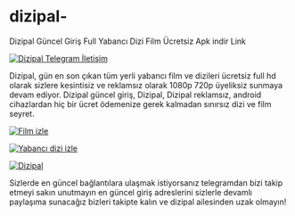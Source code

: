 # dizipal-
Dizipal Güncel Giriş Full Yabancı Dizi Film Ücretsiz Apk indir Link

<a href="https://dizipal34.com/" title="Dizipal" rel="dofollow">
<a href="https://dizipal34.com/" title="Dizipal Güncel" rel="dofollow">
<a href="https://t.me/dizipals" title="Dizipal Telegram İletişim" rel="nofollow"><img src="https://avatars.githubusercontent.com/u/199280858?s=400&u=41d445ee768b9c7f51aa6fed1886e6195e310a68&v=4" title="Dizipal Telegram İletişim" alt="Dizipal Telegram İletişim" data-canonical-src="https://avatars.githubusercontent.com/u/199280858?s=400&u=41d445ee768b9c7f51aa6fed1886e6195e310a68&v=4" style="max-width: 100%;"></a></p>
<p dir="auto">Dizipal, gün en son çıkan tüm yerli yabancı film ve dizileri ücretsiz full hd olarak sizlere kesintisiz ve reklamsız olarak 1080p 720p üyeliksiz sunmaya devam ediyor. Dizipal güncel giriş, Dizipal, Dizipal reklamsız, android cihazlardan hiç bir ücret ödemenize gerek kalmadan sınırsız dizi ve film seyret.</p>
<a href="https://dizipal34.com/tur/yabanci-film-izle" title="Film izle" rel="nofollow"><img src="https://avatars.githubusercontent.com/u/199280858?s=400&u=41d445ee768b9c7f51aa6fed1886e6195e310a68&v=4" title="Film izle" alt="Film izle" data-canonical-src="https://avatars.githubusercontent.com/u/199280858?s=400&u=41d445ee768b9c7f51aa6fed1886e6195e310a68&v=4" style="max-width: 100%;"></a></p>
  <a href="https://dizipal34.com/tur/yabanci-dizi-izle" title="Film izle" rel="nofollow"><img src="https://avatars.githubusercontent.com/u/199280858?s=400&u=41d445ee768b9c7f51aa6fed1886e6195e310a68&v=4" title="Yabancı dizi izle" alt="Yabancı dizi izle" data-canonical-src="https://avatars.githubusercontent.com/u/199280858?s=400&u=41d445ee768b9c7f51aa6fed1886e6195e310a68&v=4" style="max-width: 100%;"></a></p>
  <a href="https://dizipal34.com/" title="Dizipal" rel="nofollow"><img src="https://avatars.githubusercontent.com/u/199280858?s=400&u=41d445ee768b9c7f51aa6fed1886e6195e310a68&v=4" title="Dizipal" alt="Dizipal" data-canonical-src="https://avatars.githubusercontent.com/u/199280858?s=400&u=41d445ee768b9c7f51aa6fed1886e6195e310a68&v=4" style="max-width: 100%;"></a></p>

Sizlerde en güncel bağlantılara ulaşmak istiyorsanız telegramdan bizi takip etmeyi sakın unutmayın en güncel giriş adreslerini sizlerle devamlı paylaşıma sunacağız bizleri takipte kalın ve dizipal ailesinden uzak olmayın!
